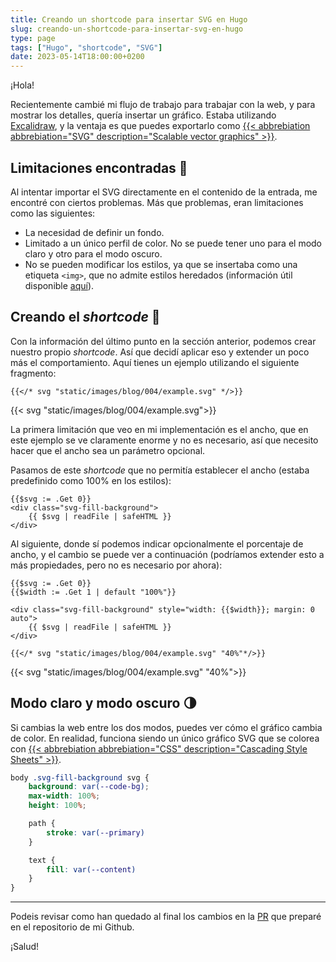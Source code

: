 ```yaml
---
title: Creando un shortcode para insertar SVG en Hugo
slug: creando-un-shortcode-para-insertar-svg-en-hugo
type: page
tags: ["Hugo", "shortcode", "SVG"]
date: 2023-05-14T18:00:00+0200
---
```


¡Hola!

Recientemente cambié mi flujo de trabajo para trabajar con la web, y para mostrar los detalles, quería insertar un gráfico. Estaba utilizando [Excalidraw](https://excalidraw.com), y la ventaja es que puedes exportarlo como [{{< abbrebiation abbrebiation="SVG" description="Scalable vector graphics" >}}](https://www.w3.org/Graphics/SVG/).

## Limitaciones encontradas 🚧

Al intentar importar el SVG directamente en el contenido de la entrada, me encontré con ciertos problemas. Más que problemas, eran limitaciones como las siguientes:

* La necesidad de definir un fondo.
* Limitado a un único perfil de color. No se puede tener uno para el modo claro y otro para el modo oscuro.
* No se pueden modificar los estilos, ya que se insertaba como una etiqueta `<img>`, que no admite estilos heredados (información útil disponible [aquí](https://discourse.gohugo.io/t/solved-inject-an-svg-file-into-my-html/7446/9)).

## Creando el *shortcode* 🥾

Con la información del último punto en la sección anterior, podemos crear nuestro propio *shortcode*. Así que decidí aplicar eso y extender un poco más el comportamiento. Aquí tienes un ejemplo utilizando el siguiente fragmento:

```
{{</* svg "static/images/blog/004/example.svg" */>}}
```

{{< svg "static/images/blog/004/example.svg">}}

La primera limitación que veo en mi implementación es el ancho, que en este ejemplo se ve claramente enorme y no es necesario, así que necesito hacer que el ancho sea un parámetro opcional.

Pasamos de este *shortcode* que no permitía establecer el ancho (estaba predefinido como 100% en los estilos):
```
{{$svg := .Get 0}}
<div class="svg-fill-background">
    {{ $svg | readFile | safeHTML }}
</div>
```
Al siguiente, donde sí podemos indicar opcionalmente el porcentaje de ancho, y el cambio se puede ver a continuación (podríamos extender esto a más propiedades, pero no es necesario por ahora):

```
{{$svg := .Get 0}}
{{$width := .Get 1 | default "100%"}}

<div class="svg-fill-background" style="width: {{$width}}; margin: 0 auto">
    {{ $svg | readFile | safeHTML }}
</div>
```

```
{{</* svg "static/images/blog/004/example.svg" "40%"*/>}}
```

{{< svg "static/images/blog/004/example.svg" "40%">}}

## Modo claro y modo oscuro 🌗

Si cambias la web entre los dos modos, puedes ver cómo el gráfico cambia de color. En realidad, funciona siendo un único gráfico SVG que se colorea con [{{< abbrebiation abbrebiation="CSS" description="Cascading Style Sheets" >}}](https://www.w3.org/Style/CSS/).

```scss
body .svg-fill-background svg {
    background: var(--code-bg);
    max-width: 100%;
    height: 100%;

    path {
        stroke: var(--primary)
    }

    text {
        fill: var(--content)
    }
}
```

----

Podeis revisar como han quedado al final los cambios en la [PR](https://github.com/jesusfj710/jesusfj710-hugo/pull/28) que preparé en el repositorio de mi Github.

¡Salud!

